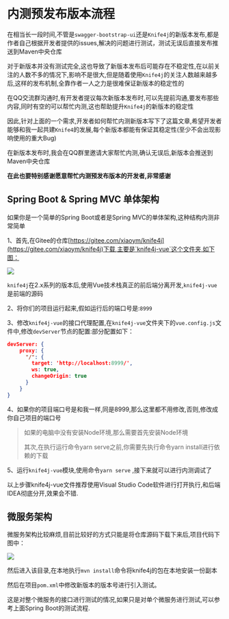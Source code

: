 # 内测预发布版本流程

在相当长一段时间,不管是`swagger-bootstrap-ui`还是`Knife4j`的新版本发布,都是作者自己根据开发者提供的issues,解决的问题进行测试，测试无误后直接发布推送到Maven中央仓库

对于新版本并没有测试完全,这也导致了新版本发布后可能存在不稳定性,在以前关注的人数不多的情况下,影响不是很大,但是随着使用`Knife4j`的关注人数越来越多后,这样的发布机制,全靠作者一人之力是很难保证新版本的稳定性的

在QQ交流群沟通时,有开发者提议每次新版本发布时,可以先提前沟通,要发布那些内容,同时有空的可以帮忙内测,这也帮助提升`Knife4j`的新版本的稳定性

因此,针对上面的一个需求,开发者如何帮忙内测新版本写下了这篇文章,希望开发者能够和我一起共建`Knife4`的发展,每个新版本都能有保证其稳定性(至少不会出现影响使用的重大Bug)

在新版本发布时,我会在QQ群里邀请大家帮忙内测,确认无误后,新版本会推送到Maven中央仓库

**在此也要特别感谢愿意帮忙内测预发布版本的开发者,非常感谢**

## Spring Boot & Spring MVC 单体架构


如果你是一个简单的Spring Boot或者是Spring MVC的单体架构,这种结构内测非常简单

1、首先,在Gitee的仓库[https://gitee.com/xiaoym/knife4j](https://gitee.com/xiaoym/knife4j)下载,主要是`knife4j-vue`这个文件夹,如下图：

![](/knife4j/img/knife4j/test-pre1.png)


`knife4j`在2.x系列的版本后,使用Vue技术栈真正的前后端分离开发,`knife4j-vue`是前端的源码


2、将你们的项目运行起来,假如运行后的端口号是:`8999`


3、修改`knife4j-vue`的接口代理配置,在`knife4j-vue`文件夹下的`vue.config.js`文件中,修改`devServer`节点的配置:部分配置如下：
```json
devServer: {
    proxy: {
      "/": {
        target: 'http://localhost:8999/',
        ws: true,
        changeOrigin: true
      }
    }
}
```

4、如果你的项目端口号是和我一样,同是8999,那么这里都不用修改,否则,修改成你自己项目的端口号

> 如果的电脑中没有安装Node环境,那么需要首先安装Node环境
> 
> 其次,在执行运行命令yarn serve之前,你需要先执行命令yarn install进行依赖的下载

5、运行`knife4j-vue`模块,使用命令`yarn serve` ,接下来就可以进行内测调试了


以上步骤knife4j-vue文件推荐使用Visual Studio Code软件进行打开执行,和后端IDEA彻底分开,效果会不错.



## 微服务架构


微服务架构比较麻烦,目前比较好的方式只能是将仓库源码下载下来后,项目代码下图中：

![](/knife4j/img/knife4j/test-pre2.png)

然后进入该目录,在本地执行`mvn install`命令将knife4j的包在本地安装一份副本

然后在项目`pom.xml`中修改新版本的版本号进行引入测试。

这是对整个微服务的接口进行测试的情况,如果只是对单个微服务进行测试,可以参考上面Spring Boot的测试流程.